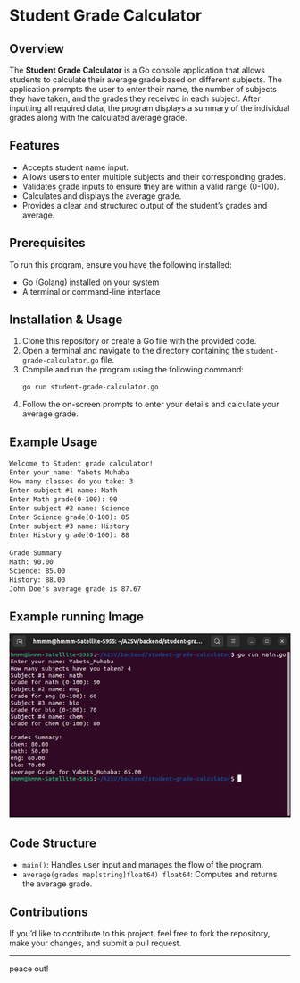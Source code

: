 # Student Grade Calculator

## Overview

The **Student Grade Calculator** is a Go console application that allows students to calculate their average grade based on different subjects. The application prompts the user to enter their name, the number of subjects they have taken, and the grades they received in each subject. After inputting all required data, the program displays a summary of the individual grades along with the calculated average grade.

## Features

- Accepts student name input.
- Allows users to enter multiple subjects and their corresponding grades.
- Validates grade inputs to ensure they are within a valid range (0-100).
- Calculates and displays the average grade.
- Provides a clear and structured output of the student’s grades and average.

## Prerequisites

To run this program, ensure you have the following installed:

- Go (Golang) installed on your system
- A terminal or command-line interface

## Installation & Usage

1. Clone this repository or create a Go file with the provided code.
2. Open a terminal and navigate to the directory containing the `student-grade-calculator.go` file.
3. Compile and run the program using the following command:
   ```sh
   go run student-grade-calculator.go
   ```
4. Follow the on-screen prompts to enter your details and calculate your average grade.

## Example Usage

```
Welcome to Student grade calculator!
Enter your name: Yabets Muhaba
How many classes do you take: 3
Enter subject #1 name: Math
Enter Math grade(0-100): 90
Enter subject #2 name: Science
Enter Science grade(0-100): 85
Enter subject #3 name: History
Enter History grade(0-100): 88

Grade Summary
Math: 90.00
Science: 85.00
History: 88.00
John Doe's average grade is 87.67
```

## Example running Image 

![student-grade-calculator running](img.png)

## Code Structure

- `main()`: Handles user input and manages the flow of the program.
- `average(grades map[string]float64) float64`: Computes and returns the average grade.

## Contributions

If you’d like to contribute to this project, feel free to fork the repository, make your changes, and submit a pull request.

---

peace out! 
